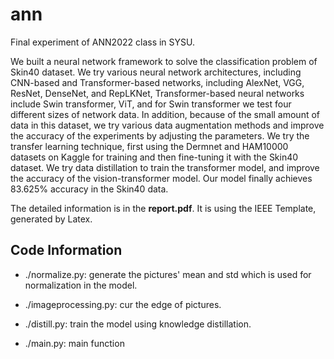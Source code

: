 # ann

Final experiment of ANN2022 class in SYSU.

We built a neural network framework to solve the classification problem of Skin40 dataset. We try various neural network architectures, including CNN-based and Transformer-based networks, including AlexNet, VGG, ResNet, DenseNet, and RepLKNet, Transformer-based neural networks include Swin transformer, ViT, and for Swin transformer we test four different sizes of network data. In addition, because of the small amount of data in this dataset, we try various data augmentation methods and improve the accuracy of the experiments by adjusting the parameters. We try the transfer learning technique, first using the Dermnet and HAM10000 datasets on Kaggle for training and then fine-tuning it with the Skin40 dataset. We try data distillation to train the transformer model, and improve the accuracy of the vision-transformer model. Our model finally achieves 83.625% accuracy in the Skin40 data.

The detailed information is in the **report.pdf**. It is using the IEEE Template, generated by Latex.

## Code Information

- ./normalize.py: generate the pictures' mean and std which is used for normalization in the model.

- ./imageprocessing.py: cur the edge of pictures.

- ./distill.py: train the model using knowledge distillation.

- ./main.py: main function

